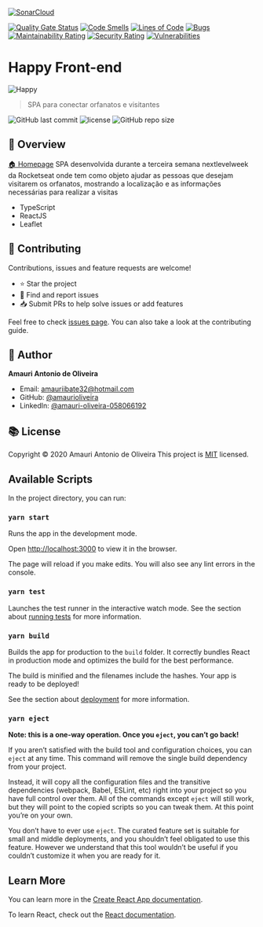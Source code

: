 [![SonarCloud](https://sonarcloud.io/images/project_badges/sonarcloud-orange.svg)](https://sonarcloud.io/dashboard?id=AmauriOliveira_NLW3-WEB)

[![Quality Gate Status](https://sonarcloud.io/api/project_badges/measure?project=AmauriOliveira_NLW3-WEB&metric=alert_status)](https://sonarcloud.io/dashboard?id=AmauriOliveira_NLW3-WEB)
[![Code Smells](https://sonarcloud.io/api/project_badges/measure?project=AmauriOliveira_NLW3-WEB&metric=code_smells)](https://sonarcloud.io/dashboard?id=AmauriOliveira_NLW3-WEB)
[![Lines of Code](https://sonarcloud.io/api/project_badges/measure?project=AmauriOliveira_NLW3-WEB&metric=ncloc)](https://sonarcloud.io/dashboard?id=AmauriOliveira_NLW3-WEB)
[![Bugs](https://sonarcloud.io/api/project_badges/measure?project=AmauriOliveira_NLW3-WEB&metric=bugs)](https://sonarcloud.io/dashboard?id=AmauriOliveira_NLW3-WEB)
[![Maintainability Rating](https://sonarcloud.io/api/project_badges/measure?project=AmauriOliveira_NLW3-WEB&metric=sqale_rating)](https://sonarcloud.io/dashboard?id=AmauriOliveira_NLW3-WEB)
[![Security Rating](https://sonarcloud.io/api/project_badges/measure?project=AmauriOliveira_NLW3-WEB&metric=security_rating)](https://sonarcloud.io/dashboard?id=AmauriOliveira_NLW3-WEB)
[![Vulnerabilities](https://sonarcloud.io/api/project_badges/measure?project=AmauriOliveira_NLW3-WEB&metric=vulnerabilities)](https://sonarcloud.io/dashboard?id=AmauriOliveira_NLW3-WEB)

# Happy Front-end

  ![Happy](https://i.imgur.com/bkMWbMw.png)

> SPA para conectar orfanatos e visitantes

![GitHub last commit](https://img.shields.io/github/last-commit/amaurioliveira/NLW3-WEB)
![license](https://img.shields.io/github/license/amaurioliveira/NLW3-WEB)
![GitHub repo size](https://img.shields.io/github/repo-size/amaurioliveira/NLW3-WEB)

## :telescope: Overview

  [🏠 Homepage](https://github.com/AmauriOliveira/NLW3-WEB)
SPA desenvolvida durante a terceira semana nextlevelweek da Rocketseat onde tem como objeto ajudar as pessoas que desejam visitarem os orfanatos, mostrando a localização e as informações necessárias para realizar a visitas

- TypeScript
- ReactJS
- Leaflet

## :star2: Contributing

Contributions, issues and feature requests are welcome!

- ⭐️ Star the project
- 🐛 Find and report issues
- 📥 Submit PRs to help solve issues or add features

Feel free to check [issues page](https://github.com/amaurioliveira/NLW3-WEB/issues). You can also take a look at the contributing guide.

## :bow: Author

**Amauri Antonio de Oliveira**
* Email: amauriibate32@hotmail.com
* GitHub: [@amaurioliveira](https://github.com/amaurioliveira)
* LinkedIn: [@amauri-oliveira-058066192](https://linkedin.com/in/amauri-oliveira-058066192)

## :books: License

Copyright © 2020 Amauri Antonio de Oliveira
This project is [MIT](license) licensed.

## Available Scripts

In the project directory, you can run:

### `yarn start`

Runs the app in the development mode.

Open [http://localhost:3000](http://localhost:3000) to view it in the browser.

The page will reload if you make edits.
You will also see any lint errors in the console.

### `yarn test`

Launches the test runner in the interactive watch mode.
See the section about [running tests](https://facebook.github.io/create-react-app/docs/running-tests) for more information.

### `yarn build`

Builds the app for production to the `build` folder.
It correctly bundles React in production mode and optimizes the build for the best performance.

The build is minified and the filenames include the hashes.
Your app is ready to be deployed!

See the section about [deployment](https://facebook.github.io/create-react-app/docs/deployment) for more information.

### `yarn eject`

**Note: this is a one-way operation. Once you `eject`, you can’t go back!**

If you aren’t satisfied with the build tool and configuration choices, you can `eject` at any time. This command will remove the single build dependency from your project.

Instead, it will copy all the configuration files and the transitive dependencies (webpack, Babel, ESLint, etc) right into your project so you have full control over them. All of the commands except `eject` will still work, but they will point to the copied scripts so you can tweak them. At this point you’re on your own.

You don’t have to ever use `eject`. The curated feature set is suitable for small and middle deployments, and you shouldn’t feel obligated to use this feature. However we understand that this tool wouldn’t be useful if you couldn’t customize it when you are ready for it.

## Learn More

You can learn more in the [Create React App documentation](https://facebook.github.io/create-react-app/docs/getting-started).

To learn React, check out the [React documentation](https://reactjs.org/).
